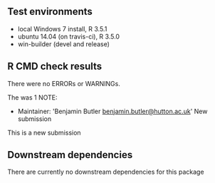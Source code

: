 ## Test environments
* local Windows 7 install, R 3.5.1
* ubuntu 14.04 (on travis-ci), R 3.5.0
* win-builder (devel and release)

## R CMD check results
There were no ERRORs or WARNINGs.

The was 1 NOTE:

* Maintainer: 'Benjamin Butler <benjamin.butler@hutton.ac.uk>' New submission 

This is a new submission

## Downstream dependencies
There are currently no downstream dependencies for this package
